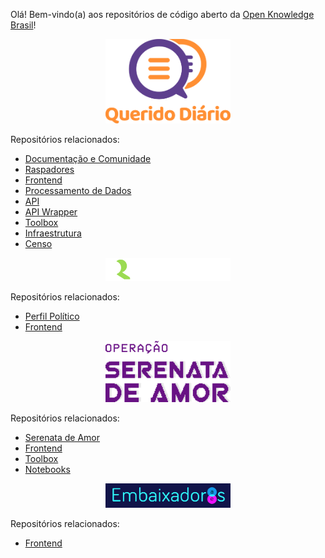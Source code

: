 Olá! Bem-vindo(a) aos repositórios de código aberto da [Open Knowledge Brasil](ok.org.br)! 

<p align="center">
  <img alt="Querido Diário" src="images/querido-diario-logo.png" width="200">
</p>

Repositórios relacionados:
- [Documentação e Comunidade](https://github.com/okfn-brasil/querido-diario-comunidade)
- [Raspadores](https://github.com/okfn-brasil/querido-diario)
- [Frontend](https://github.com/okfn-brasil/querido-diario-frontend)
- [Processamento de Dados](https://github.com/okfn-brasil/querido-diario-data-processing)
- [API](https://github.com/okfn-brasil/querido-diario-api)
- [API Wrapper](https://github.com/okfn-brasil/querido-diario-api-wrapper)
- [Toolbox](https://github.com/okfn-brasil/querido-diario-toolbox)
- [Infraestrutura](https://github.com/okfn-brasil/querido-diario-infra)
- [Censo](https://github.com/okfn-brasil/censo-querido-diario)


<p align="center">
  <img alt="Perfil Político" src="images/perfil-politico-logo.svg" width="200">
</p>

Repositórios relacionados:
- [Perfil Político](https://github.com/okfn-brasil/perfil-politico)
- [Frontend](https://github.com/okfn-brasil/perfil-politico-frontend)


<p align="center">
  <img alt="Operação Serenata de Amor" src="images/serenata-logo.png" width="200">
</p>

Repositórios relacionados:
- [Serenata de Amor](https://github.com/okfn-brasil/serenata-de-amor)
- [Frontend](https://github.com/okfn-brasil/serenata-website)
- [Toolbox](https://github.com/okfn-brasil/serenata-toolbox)
- [Notebooks](https://github.com/okfn-brasil/notebooks)


<p align="center">
  <img alt="Embaixadoras" src="profile/images/embaixadoras-logo.png" width="200">
</p>

Repositórios relacionados:
- [Frontend](https://github.com/okfn-brasil/embaixadoras)
